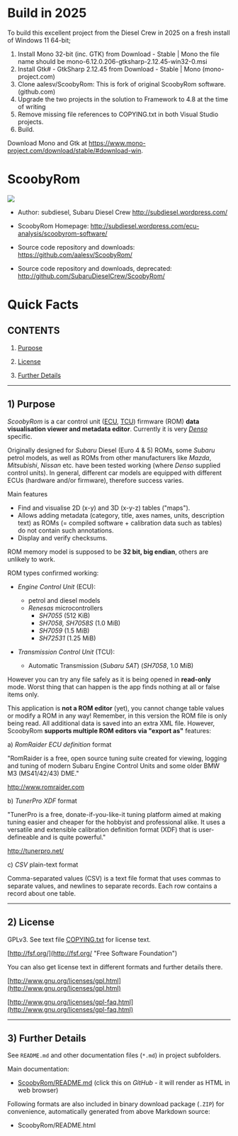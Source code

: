 # Build in 2025

To build this excellent project from the Diesel Crew in 2025 on a fresh install of Windows 11 64-bit;

1.	Install Mono 32-bit (inc. GTK) from Download - Stable | Mono the file name should be mono-6.12.0.206-gtksharp-2.12.45-win32-0.msi
2.	Install Gtk# - GtkSharp 2.12.45 from Download - Stable | Mono (mono-project.com) 
3.	Clone aalesv/ScoobyRom: This is fork of original ScoobyRom software. (github.com) 
4.	Upgrade the two projects in the solution to Framework to 4.8 at the time of writing 
5.	Remove missing file references to COPYING.txt in both Visual Studio projects.
6.	Build.

Download Mono and Gtk at https://www.mono-project.com/download/stable/#download-win.


# ScoobyRom

![](ScoobyRom/Images/AppIcon.png)

*	Author: subdiesel, Subaru Diesel Crew <http://subdiesel.wordpress.com/>

*	ScoobyRom Homepage: <http://subdiesel.wordpress.com/ecu-analysis/scoobyrom-software/>

*	Source code repository and downloads: <https://github.com/aalesv/ScoobyRom/>

*	Source code repository and downloads, deprecated: <http://github.com/SubaruDieselCrew/ScoobyRom/>

# Quick Facts

## CONTENTS

1.	[Purpose](#purpose)

2.	[License](#license)

3.	[Further Details](#details)

---



## <a name="purpose"></a> 1) Purpose

*ScoobyRom* is a car control unit ([ECU](http://en.wikipedia.org/wiki/Engine_Control_Unit), [TCU](http://en.wikipedia.org/wiki/Transmission_Control_Unit)) firmware (ROM) **data visualisation viewer and metadata editor**.
Currently it is very [*Denso*](http://en.wikipedia.org/wiki/Denso) specific.

Originally designed for *Subaru* Diesel (Euro 4 & 5) ROMs, some *Subaru* petrol models, as well as ROMs from other manufacturers like *Mazda*, *Mitsubishi*, *Nissan* etc. have been tested working (where *Denso* supplied control units).
In general, different car models are equipped with different ECUs (hardware and/or firmware), therefore success varies.

Main features

*	Find and visualise 2D (x-y) and 3D (x-y-z) tables ("maps").
*	Allows adding metadata (category, title, axes names, units, description text) as ROMs (= compiled software + calibration data such as tables) do not contain such annotations.
*	Display and verify checksums.

ROM memory model is supposed to be **32 bit, big endian**, others are unlikely to work.

ROM types confirmed working:

* *Engine Control Unit* (ECU):
	*	petrol and diesel models
	*	*Renesas* microcontrollers
		*	*SH7055* (512 KiB)
		*	*SH7058, SH7058S* (1.0 MiB)
		*	*SH7059* (1.5 MiB)
		*	*SH72531* (1.25 MiB)

* *Transmission Control Unit* (TCU):
	*	Automatic Transmission (*Subaru 5AT*) (*SH7058*, 1.0 MiB)

However you can try any file safely as it is being opened in **read-only** mode.
Worst thing that can happen is the app finds nothing at all or false items only.

This application is **not a ROM editor** (yet), you cannot change table values or modify a ROM in any way!
Remember, in this version the ROM file is only being read.
All additional data is saved into an extra XML file.
However, ScoobyRom **supports multiple ROM editors via "export as"** features:

a)	*RomRaider ECU definition* format

"RomRaider is a free, open source tuning suite created for viewing, logging and tuning of modern Subaru Engine Control Units and some older BMW M3 (MS41/42/43) DME."

<http://www.romraider.com>

b)	*TunerPro XDF* format

"TunerPro is a free, donate-if-you-like-it tuning platform aimed at making tuning easier and cheaper for the hobbyist and professional alike. It uses a versatile and extensible calibration definition format (XDF) that is user-defineable and is quite powerful."

<http://tunerpro.net/>

c) *CSV* plain-text format

Comma-separated values (CSV) is a text file format that uses commas to separate values, and newlines to separate records. Each row contains a record about one table.

---

## <a name="license"></a> 2) License

GPLv3. See text file [COPYING.txt](COPYING.txt) for license text.

[http://fsf.org/](http://fsf.org/ "Free Software Foundation")

You can also get license text in different formats and further details there.

[http://www.gnu.org/licenses/gpl.html](http://www.gnu.org/licenses/gpl.html)

[http://www.gnu.org/licenses/gpl-faq.html](http://www.gnu.org/licenses/gpl-faq.html)

---

## <a name="details"></a> 3) Further Details

See `README.md` and other documentation files (`*.md`) in project subfolders.

Main documentation:

*	[ScoobyRom/README.md](ScoobyRom/README.md) (click this on *GitHub* - it will render as HTML in web browser)

Following formats are also included in binary download package (`.ZIP`) for convenience, automatically generated from above Markdown source:

*	ScoobyRom/README.html
